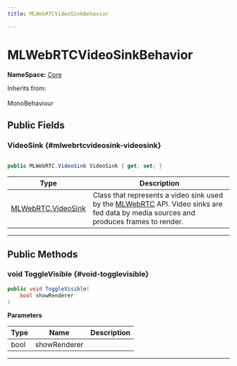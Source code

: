 ```yaml
---
title: MLWebRTCVideoSinkBehavior

---
```


# MLWebRTCVideoSinkBehavior



**NameSpace:** 
[Core](/versioned_docs/version-03-Jan-2023/unity-api/api/MagicLeap.Core/MagicLeap.Core.md) 





Inherits from: <br></br>MonoBehaviour




## Public Fields

### VideoSink {#mlwebrtcvideosink-videosink}

```csharp

public MLWebRTC.VideoSink VideoSink { get; set; }

```

| Type | Description  | 
|--|--|
| [MLWebRTC.VideoSink](/versioned_docs/version-03-Jan-2023/unity-api/api/UnityEngine.XR.MagicLeap/MLWebRTC/VideoSink/UnityEngine.XR.MagicLeap.MLWebRTC.VideoSink.md) | Class that represents a video sink used by the [MLWebRTC](/versioned_docs/version-03-Jan-2023/unity-api/api/UnityEngine.XR.MagicLeap/MLWebRTC/UnityEngine.XR.MagicLeap.MLWebRTC.md) API. Video sinks are fed data by media sources and produces frames to render.  |





-----------

## Public Methods

### void ToggleVisible {#void-togglevisible}

```csharp
public void ToggleVisible(
    bool showRenderer
)
```


**Parameters**

| Type | Name  | Description  | 
|--|--|--|
| bool |showRenderer||






-----------

